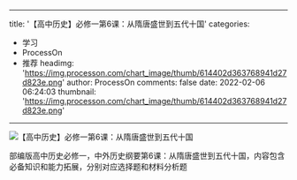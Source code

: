 
---
title: '【高中历史】必修一第6课：从隋唐盛世到五代十国'
categories: 
 - 学习
 - ProcessOn
 - 推荐
headimg: 'https://img.processon.com/chart_image/thumb/614402d363768941d27d823e.png'
author: ProcessOn
comments: false
date: 2022-02-06 06:24:03
thumbnail: 'https://img.processon.com/chart_image/thumb/614402d363768941d27d823e.png'
---

<div>   
<img class="thumb" alt="【高中历史】必修一第6课：从隋唐盛世到五代十国" src="https://img.processon.com/chart_image/thumb/614402d363768941d27d823e.png" referrerpolicy="no-referrer">
<p>部编版高中历史必修一，中外历史纲要第6课：从隋唐盛世到五代十国，内容包含必备知识和能力拓展，分别对应选择题和材料分析题</p>  
</div>
            